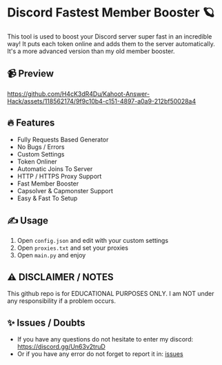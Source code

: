 # Discord Fastest Member Booster 🪐
This tool is used to boost your Discord server super fast in an incredible way! It puts each token online and adds them to the server automatically. It's a more advanced version than my old member booster.

## 📹 Preview

https://github.com/H4cK3dR4Du/Kahoot-Answer-Hack/assets/118562174/9f9c10b4-c151-4897-a0a9-212bf50028a4

## 🔥 Features
- Fully Requests Based Generator
- No Bugs / Errors
- Custom Settings
- Token Onliner
- Automatic Joins To Server
- HTTP / HTTPS Proxy Support
- Fast Member Booster
- Capsolver & Capmonster Support
- Easy & Fast To Setup

## ✍️ Usage
1. Open `config.json` and edit with your custom settings
2. Open `proxies.txt` and set your proxies
3. Open `main.py` and enjoy

## ⚠️ DISCLAIMER / NOTES
This github repo is for EDUCATIONAL PURPOSES ONLY. I am NOT under any responsibility if a problem occurs.

## ✨ Issues / Doubts

- If you have any questions do not hesitate to enter my discord: https://discord.gg/Un63v2truD
- Or if you have any error do not forget to report it in: [issues](https://github.com/H4cK3dR4Du/Discord-Token-Generator/issues/new)
